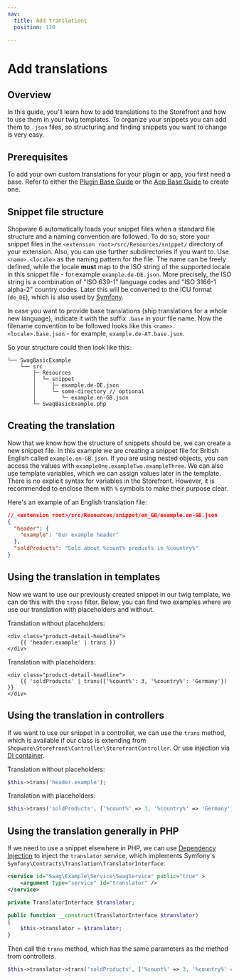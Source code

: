 ```yaml
---
nav:
  title: Add translations
  position: 120

---
```


# Add translations

## Overview

In this guide, you'll learn how to add translations to the Storefront and how to use them in your twig templates.
To organize your snippets you can add them to `.json` files, so structuring and finding snippets you want to change is very easy.

## Prerequisites

To add your own custom translations for your plugin or app, you first need a base.
Refer to either the [Plugin Base Guide](../plugin-base-guide) or the [App Base Guide](../../apps/app-base-guide) to create one.

## Snippet file structure

Shopware 6 automatically loads your snippet files when a standard file structure and a naming convention are followed.
To do so, store your snippet files in the `<extension root>/src/Resources/snippet/` directory of your extension.
Also, you can use further subdirectories if you want to.
Use `<name>.<locale>` as the naming pattern for the file.
The name can be freely defined, while the locale **must** map to the ISO string of the supported locale in this snippet file - for example `example.de-DE.json`.
More precisely, the ISO string is a combination of "ISO 639-1" language codes and "ISO 3166-1 alpha-2" country codes.
Later this will be converted to the ICU format (`de_DE`), which is also used by [Symfony](https://symfony.com/doc/current/reference/constraints/Locale.html).

In case you want to provide base translations (ship translations for a whole new language), indicate it with the suffix `.base` in your file name.
Now the filename convention to be followed looks like this `<name>.<locale>.base.json` - for example, `example.de-AT.base.json`.

So your structure could then look like this:

```text
└── SwagBasicExample
    └── src
        ├─ Resources
        │  └─ snippet
        │     ├─ example.de-DE.json
        │     └─ some-directory // optional
        │        └─ example.en-GB.json
        └─ SwagBasicExample.php
```

## Creating the translation

Now that we know how the structure of snippets should be, we can create a new snippet file.
In this example we are creating a snippet file for British English called `example.en-GB.json`.
If you are using nested objects, you can access the values with `exampleOne.exampleTwo.exampleThree`.
We can also use template variables, which we can assign values later in the template.
There is no explicit syntax for variables in the Storefront.
However, it is recommended to enclose them with `%` symbols to make their purpose clear.

Here's an example of an English translation file:

```json
// <extension root>/src/Resources/snippet/en_GB/example.en-GB.json
{
  "header": {
    "example": "Our example header"
  },
  "soldProducts": "Sold about %count% products in %country%"
}
```

## Using the translation in templates

Now we want to use our previously created snippet in our twig template, we can do this with the `trans` filter.
Below, you can find two examples where we use our translation with placeholders and without.

Translation without placeholders:

```twig
<div class="product-detail-headline">
    {{ 'header.example' | trans }}
</div>
```

Translation with placeholders:

```twig
<div class="product-detail-headline">
    {{ 'soldProducts' | trans({'%count%': 3, '%country%': 'Germany'}) }}
</div>
```

## Using the translation in controllers

If we want to use our snippet in a controller, we can use the `trans` method,
which is available if our class is extending from `Shopware\Storefront\Controller\StorefrontController`.
Or use injection via [DI container](#using-translation-generally-in-php).

Translation without placeholders:

```php
$this->trans('header.example');
```

Translation with placeholders:

```php
$this->trans('soldProducts', ['%count%' => 3, '%country%' => 'Germany']);
```

## Using the translation generally in PHP

If we need to use a snippet elsewhere in PHP,
we can use [Dependency Injection](../plugin-fundamentals/dependency-injection) to inject the `translator` service,
which implements Symfony's `Symfony\Contracts\Translation\TranslatorInterface`:

```xml
<service id="Swag\Example\Service\SwagService" public="true" >
    <argument type="service" id="translator" />
</service>
```

```php
private TranslatorInterface $translator;

public function __construct(TranslatorInterface $translator)
{
    $this->translator = $translator;
}
```

Then call the `trans` method, which has the same parameters as the method from controllers.

```php
$this->translator->trans('soldProducts', ['%count%' => 3, '%country%' => 'Germany']);
```

